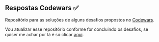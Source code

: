 ## Respostas Codewars ✅

Repositório para as soluções de alguns desafios propostos no [Codewars](https://www.codewars.com). 

Vou atualizar esse repositório conforme for concluindo os desafios, se quiser me achar por lá é só clicar [aqui](https://www.codewars.com/users/cafrangel).
